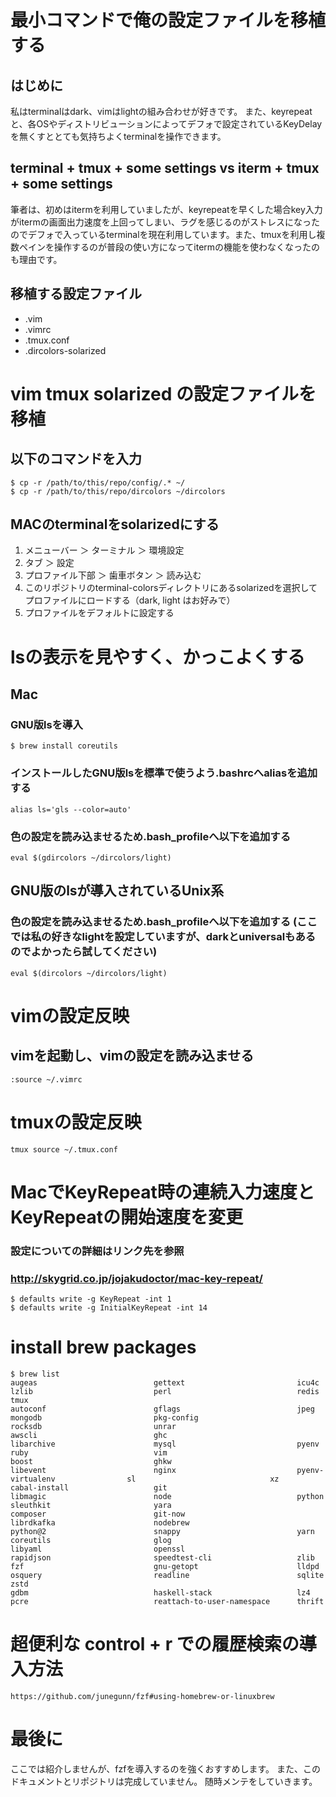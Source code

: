 # 最小コマンドで俺の設定ファイルを移植する
## はじめに
私はterminalはdark、vimはlightの組み合わせが好きです。
また、keyrepeatと、各OSやディストリビューションによってデフォで設定されているKeyDelayを無くすととても気持ちよくterminalを操作できます。

## terminal + tmux + some settings vs iterm + tmux + some settings
筆者は、初めはitermを利用していましたが、keyrepeatを早くした場合key入力がitermの画面出力速度を上回ってしまい、ラグを感じるのがストレスになったのでデフォで入っているterminalを現在利用しています。また、tmuxを利用し複数ペインを操作するのが普段の使い方になってitermの機能を使わなくなったのも理由です。

## 移植する設定ファイル
* .vim
* .vimrc
* .tmux.conf
* .dircolors-solarized

# vim tmux solarized の設定ファイルを移植
## 以下のコマンドを入力
```
$ cp -r /path/to/this/repo/config/.* ~/
$ cp -r /path/to/this/repo/dircolors ~/dircolors
```

## MACのterminalをsolarizedにする
1. メニューバー ＞ ターミナル ＞ 環境設定
2. タブ ＞ 設定
3. プロファイル下部 ＞ 歯車ボタン ＞ 読み込む
4. このリポジトリのterminal-colorsディレクトリにあるsolarizedを選択してプロファイルにロードする（dark, light はお好みで）
5. プロファイルをデフォルトに設定する

# lsの表示を見やすく、かっこよくする
## Mac
### GNU版lsを導入
```
$ brew install coreutils
```

### インストールしたGNU版lsを標準で使うよう.bashrcへaliasを追加する
```
alias ls='gls --color=auto'
```

### 色の設定を読み込ませるため.bash_profileへ以下を追加する
```
eval $(gdircolors ~/dircolors/light)
```

## GNU版のlsが導入されているUnix系
### 色の設定を読み込ませるため.bash_profileへ以下を追加する (ここでは私の好きなlightを設定していますが、darkとuniversalもあるのでよかったら試してください)
```
eval $(dircolors ~/dircolors/light)
```

# vimの設定反映
## vimを起動し、vimの設定を読み込ませる
```
:source ~/.vimrc
```

# tmuxの設定反映
```
tmux source ~/.tmux.conf
```

# MacでKeyRepeat時の連続入力速度とKeyRepeatの開始速度を変更
### 設定についての詳細はリンク先を参照
### http://skygrid.co.jp/jojakudoctor/mac-key-repeat/
```
$ defaults write -g KeyRepeat -int 1
$ defaults write -g InitialKeyRepeat -int 14
```

# install brew packages
```
$ brew list
augeas                          gettext                         icu4c                           lzlib                           perl                            redis                           tmux
autoconf                        gflags                          jpeg                            mongodb                         pkg-config                      rocksdb                         unrar
awscli                          ghc                             libarchive                      mysql                           pyenv                           ruby                            vim
boost                           ghkw                            libevent                        nginx                           pyenv-virtualenv                sl                              xz
cabal-install                   git                             libmagic                        node                            python                          sleuthkit                       yara
composer                        git-now                         librdkafka                      nodebrew                        python@2                        snappy                          yarn
coreutils                       glog                            libyaml                         openssl                         rapidjson                       speedtest-cli                   zlib
fzf                             gnu-getopt                      lldpd                           osquery                         readline                        sqlite                          zstd
gdbm                            haskell-stack                   lz4                             pcre                            reattach-to-user-namespace      thrift
```

# 超便利な control + r での履歴検索の導入方法
```
https://github.com/junegunn/fzf#using-homebrew-or-linuxbrew
```

# 最後に
ここでは紹介しませんが、fzfを導入するのを強くおすすめします。
また、このドキュメントとリポジトリは完成していません。
随時メンテをしていきます。
